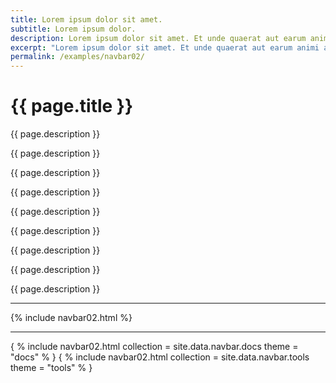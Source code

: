 ```yaml
---
title: Lorem ipsum dolor sit amet.
subtitle: Lorem ipsum dolor.
description: Lorem ipsum dolor sit amet. Et unde quaerat aut earum animi aut explicabo saepe qui quibusdam accusamus ut velit asperiores vel natus temporibus. Qui sapiente saepe qui totam saepe est suscipit quia vel error provident cum omnis eius aut galisum rem nulla dolor? Qui internos voluptas est nulla odit est temporibus expedita eos quidem cumque. Ea voluptates eligendi quo rerum libero et molestiae harum vel fugit magni et cupiditate optio At quia consequuntur ut exercitationem laboriosam. Cum blanditiis voluptatibus At amet sunt At quia deleniti id quibusdam neque ut odio placeat.
excerpt: "Lorem ipsum dolor sit amet. Et unde quaerat aut earum animi aut explicabo saepe qui quibusdam accusamus ut velit asperiores vel natus temporibus."
permalink: /examples/navbar02/
---
```


<h1>{{ page.title }}</h1>
<p class = "text-justify">{{ page.description }}</p>
<p class = "text-justify">{{ page.description }}</p>
<p class = "text-justify">{{ page.description }}</p>
<p class = "text-justify">{{ page.description }}</p>
<p class = "text-justify">{{ page.description }}</p>
<p class = "text-justify">{{ page.description }}</p>
<p class = "text-justify">{{ page.description }}</p>
<p class = "text-justify">{{ page.description }}</p>
<p class = "text-justify">{{ page.description }}</p>

<hr>
{% include navbar02.html %}<hr>
{ % include navbar02.html collection = site.data.navbar.docs theme = "docs" % }
{ % include navbar02.html collection = site.data.navbar.tools theme = "tools" % }
